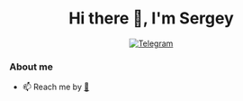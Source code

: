 <div id="header" align="center">
	<h1>Hi there 👋, I'm Sergey </h1>
</div>
<div id="socials" align="center">
	<a href="https://t.me/NorthernAvenue">
		<img src="https://badgen.net/badge/icon/Telegram?icon=Telegram&label=NorthernAvenue" alt="Telegram"/>
	</a>
</div>

### About me
- 📫 Reach me by <a href=mailto:excusemegod@gmail.com>:email:</a>